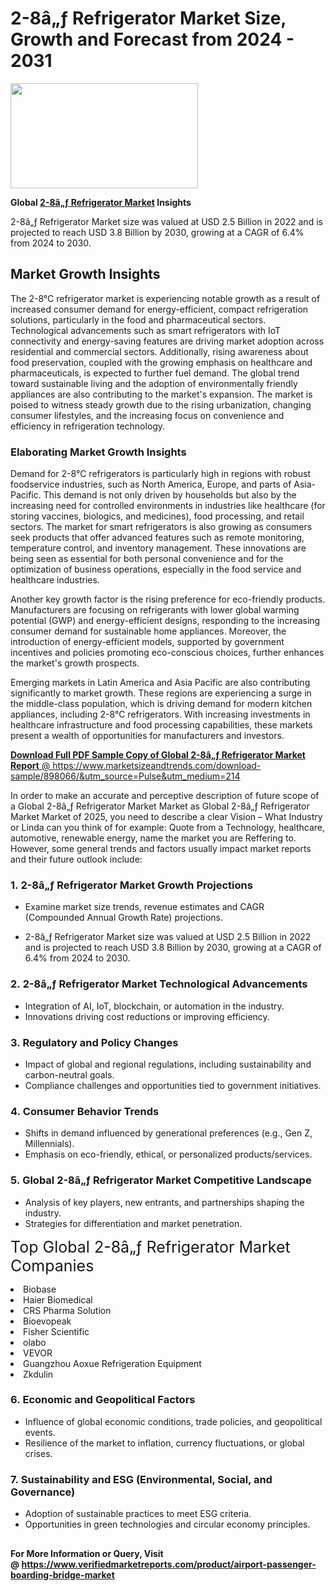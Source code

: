 <H1>2-8â„ƒ Refrigerator Market Size, Growth and Forecast from 2024 - 2031</H1><img class="aligncenter size-medium wp-image-584254" src="https://thirdeyenews.in/wp-content/uploads/2024/09/Global-Market-Research-300x168.jpeg" alt="" width="300" height="168" /><p><strong>Global&nbsp;<a href="https://www.marketsizeandtrends.com/download-sample/898066/&amp;utm_source=Pulse&amp;utm_medium=214">2-8â„ƒ Refrigerator Market</a> Insights</strong></p><p>2-8â„ƒ Refrigerator Market size was valued at USD 2.5 Billion in 2022 and is projected to reach USD 3.8 Billion by 2030, growing at a CAGR of 6.4% from 2024 to 2030.</p><p><h2>Market Growth Insights</h2> <p>The 2-8°C refrigerator market is experiencing notable growth as a result of increased consumer demand for energy-efficient, compact refrigeration solutions, particularly in the food and pharmaceutical sectors. Technological advancements such as smart refrigerators with IoT connectivity and energy-saving features are driving market adoption across residential and commercial sectors. Additionally, rising awareness about food preservation, coupled with the growing emphasis on healthcare and pharmaceuticals, is expected to further fuel demand. The global trend toward sustainable living and the adoption of environmentally friendly appliances are also contributing to the market's expansion. The market is poised to witness steady growth due to the rising urbanization, changing consumer lifestyles, and the increasing focus on convenience and efficiency in refrigeration technology.</p> <p><a href="#"></a></p> <h3>Elaborating Market Growth Insights</h3> <p>Demand for 2-8°C refrigerators is particularly high in regions with robust foodservice industries, such as North America, Europe, and parts of Asia-Pacific. This demand is not only driven by households but also by the increasing need for controlled environments in industries like healthcare (for storing vaccines, biologics, and medicines), food processing, and retail sectors. The market for smart refrigerators is also growing as consumers seek products that offer advanced features such as remote monitoring, temperature control, and inventory management. These innovations are being seen as essential for both personal convenience and for the optimization of business operations, especially in the food service and healthcare industries.</p> <p>Another key growth factor is the rising preference for eco-friendly products. Manufacturers are focusing on refrigerants with lower global warming potential (GWP) and energy-efficient designs, responding to the increasing consumer demand for sustainable home appliances. Moreover, the introduction of energy-efficient models, supported by government incentives and policies promoting eco-conscious choices, further enhances the market's growth prospects.</p> <p>Emerging markets in Latin America and Asia Pacific are also contributing significantly to market growth. These regions are experiencing a surge in the middle-class population, which is driving demand for modern kitchen appliances, including 2-8°C refrigerators. With increasing investments in healthcare infrastructure and food processing capabilities, these markets present a wealth of opportunities for manufacturers and investors.</p> <p><a href="#"></p><p><span class=""><strong>Download Full PDF Sample Copy of Global 2-8â„ƒ Refrigerator Market Report</strong> @ <a href="https://www.marketsizeandtrends.com/download-sample/898066/&amp;utm_source=Pulse&amp;utm_medium=214" target="_blank">https://www.marketsizeandtrends.com/download-sample/898066/&amp;utm_source=Pulse&amp;utm_medium=214</a></span></p><p>In order to make an accurate and perceptive description of future scope of a Global&nbsp;2-8â„ƒ Refrigerator Market Market as Global&nbsp;2-8â„ƒ Refrigerator Market Market of 2025, you need to describe a clear Vision &ndash; What Industry or Linda can you think of for example: Quote from a Technology, healthcare, automotive, renewable energy, name the market you are Reffering to. However, some general trends and factors usually impact market reports and their future outlook include:</p><h3>1.&nbsp;<strong>2-8â„ƒ Refrigerator Market Growth Projections</strong></h3><ul><li>Examine market size trends, revenue estimates and CAGR (Compounded Annual Growth Rate) projections.</li><li><p>2-8â„ƒ Refrigerator Market size was valued at USD 2.5 Billion in 2022 and is projected to reach USD 3.8 Billion by 2030, growing at a CAGR of 6.4% from 2024 to 2030.</p></li></ul><h3>2.&nbsp;<strong>2-8â„ƒ Refrigerator Market Technological Advancements</strong></h3><ul><li>Integration of AI, IoT, blockchain, or automation in the industry.</li><li>Innovations driving cost reductions or improving efficiency.</li></ul><h3>3.&nbsp;<strong>Regulatory and Policy Changes</strong></h3><ul><li>Impact of global and regional regulations, including sustainability and carbon-neutral goals.</li><li>Compliance challenges and opportunities tied to government initiatives.</li></ul><h3>4.&nbsp;<strong>Consumer Behavior Trends</strong></h3><ul><li>Shifts in demand influenced by generational preferences (e.g., Gen Z, Millennials).</li><li>Emphasis on eco-friendly, ethical, or personalized products/services.</li></ul><h3>5.&nbsp;<strong>Global 2-8â„ƒ Refrigerator Market Competitive Landscape</strong></h3><ul><li>Analysis of key players, new entrants, and partnerships shaping the industry.</li><li>Strategies for differentiation and market penetration.</li></ul><p data-pm-slice="1 1 []"><span style="color: inherit; font-family: inherit; font-size: 25px;">Top Global 2-8â„ƒ Refrigerator Market Companies</span></p><div class="" data-test-id=""><p><li>Biobase</li><li> Haier Biomedical</li><li> CRS Pharma Solution</li><li> Bioevopeak</li><li> Fisher Scientific</li><li> olabo</li><li> VEVOR</li><li> Guangzhou Aoxue Refrigeration Equipment</li><li> Zkdulin</li></p></div><h3>6.&nbsp;<strong>Economic and Geopolitical Factors</strong></h3><ul><li>Influence of global economic conditions, trade policies, and geopolitical events.</li><li>Resilience of the market to inflation, currency fluctuations, or global crises.</li></ul><h3>7.&nbsp;<strong>Sustainability and ESG (Environmental, Social, and Governance)</strong></h3><ul><li>Adoption of sustainable practices to meet ESG criteria.</li><li>Opportunities in green technologies and circular economy principles.</li></ul><h2><strong style="font-size: 14px;">For More Information or Query, Visit @&nbsp;</strong><a style="background-color: #ffffff; font-size: 14px;" href="https://www.marketsizeandtrends.com/report/2-8â„ƒ-refrigerator-market/" target="_blank">https://www.verifiedmarketreports.com/product/airport-passenger-boarding-bridge-market</a></h2>
